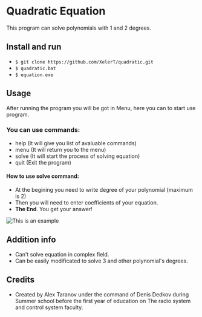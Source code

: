 # Quadratic Equation

This program can solve polynomials with 1 and 2 degrees.

## Install and run

- `$ git clone https://github.com/XelerT/quadratic.git`
- `$ quadratic.bat`
- `$ equation.exe`

## Usage

After running the program you will be got in Menu, here you can to start use program.
### You can use commands:
- help (It will give you list of avaluable commands)
- menu (It will return you to the menu)
- solve (It will start the process of solving equation)
- quit (Exit the program)

#### How to use solve command:
- At the begining you need to write degree of your polynomial (maximum is 2)
- Then you will need to enter coefficients of your equation.
- **The End**. You get your answer!

![This is an example](https://github.com/XelerT/quadratic/blob/review/QuadraticEquation/example.png?raw=true)

## Addition info
- Can't solve equation in complex field.
- Can be easily modificated to solve 3 and other polynomial's degrees.

## Credits
- Created by Alex Taranov under the command of Denis Dedkov during Summer school before the first year of education on The radio system and control system faculty.
